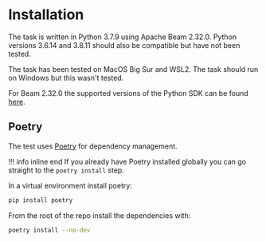 # Installation

The task is written in Python 3.7.9 using Apache Beam 2.32.0. Python versions 3.6.14 and 3.8.11 should also be compatible but have not been tested.

The task has been tested on MacOS Big Sur and WSL2. The task should run on Windows but this wasn't tested.

For Beam 2.32.0 the supported versions of the Python SDK can be found [here](https://cloud.google.com/dataflow/docs/concepts/sdk-worker-dependencies#sdk-for-python).

## Poetry

The test uses [Poetry](https://python-poetry.org) for dependency management.

!!! info inline end
    If you already have Poetry installed globally you can go straight to the `poetry install` step.

In a virtual environment install poetry:

```bash
pip install poetry
```

From the root of the repo install the dependencies with:

```bash
poetry install --no-dev
```
